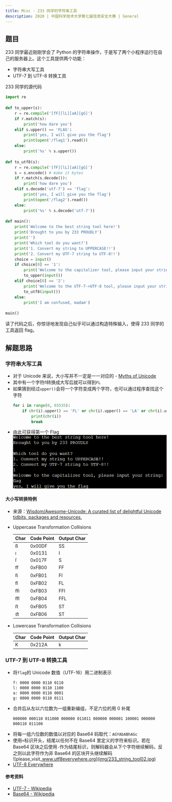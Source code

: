 ```yaml
---
title: Misc - 233 同学的字符串工具
description: 2020 | 中国科学技术大学第七届信息安全大赛 | General
---
```


## 题目

233 同学最近刚刚学会了 Python 的字符串操作，于是写了两个小程序运行在自己的服务器上。这个工具提供两个功能：
- 字符串大写工具
- UTF-7 到 UTF-8 转换工具

233 同学的源代码
```py
import re

def to_upper(s):
    r = re.compile('[fF][lL][aA][gG]')
    if r.match(s):
        print('how dare you')
    elif s.upper() == 'FLAG':
        print('yes, I will give you the flag')
        print(open('/flag1').read())
    else:
        print('%s' % s.upper())

def to_utf8(s):
    r = re.compile('[fF][lL][aA][gG]')
    s = s.encode() # make it bytes
    if r.match(s.decode()):
        print('how dare you')
    elif s.decode('utf-7') == 'flag':
        print('yes, I will give you the flag')
        print(open('/flag2').read())
    else:
        print('%s' % s.decode('utf-7'))

def main():
    print('Welcome to the best string tool here!')
    print('Brought to you by 233 PROUDLY')
    print('')
    print('Which tool do you want?')
    print('1. Convert my string to UPPERCASE!!')
    print('2. Convert my UTF-7 string to UTF-8!!')
    choice = input()
    if choice[0] == '1':
        print('Welcome to the capitalizer tool, please input your string: ')
        to_upper(input())
    elif choice[0] == '2':
        print('Welcome to the UTF-7->UTF-8 tool, please input your string: ')
        to_utf8(input())
    else:
        print('I am confused, madam')

main()
```

读了代码之后，你惊讶地发现自己似乎可以通过构造特殊输入，使得 233 同学的工具返回 flag。

## 解题思路

### 字符串大写工具

- 对于 Unicode 来说，大小写并不一定是一一对应的 - [Myths of Unicode](https://github.com/Wisdom/Awesome-Unicode#myths-of-unicode)
- 其中有一个字符`ﬂ`转换成大写后就可以得到`FL`
- 如果猜到经过`upper()`会将一个字符变成两个字符，也可以通过程序查找这个字符
    ```py
    for i in range(0, 65535):
        if chr(i).upper() == 'FL' or chr(i).upper() == 'LA' or chr(i).upper() == 'AG':
            print(chr(i))
            break
    ```
- 由此可获得第一个 Flag<br>
![ﬂag](img/233_string_tool01.jpg)

#### 大小写转换特例

- 来源：[Wisdom/Awesome-Unicode: A curated list of delightful Unicode tidbits, packages and resources.](https://github.com/Wisdom/Awesome-Unicode)
- Uppercase Transformation Collisions

    Char |	Code Point |    Output Char
    -|-|-
    ß |	0x00DF |	SS
    ı |	0x0131 |	I
    ſ |	0x017F |	S
    ﬀ |	0xFB00 |	FF
    ﬁ |	0xFB01 |	FI
    ﬂ |	0xFB02 |	FL
    ﬃ |	0xFB03 |	FFI
    ﬄ |	0xFB04 |	FFL
    ﬅ |	0xFB05 |	ST
    ﬆ |	0xFB06 |	ST
- Lowercase Transformation Collisions

    Char |	Code Point |    Output Char
    -|-|-
    K |	0x212A |	k

### UTF-7 到 UTF-8 转换工具

- 将`flag`的 Unicode 数值（UTF-16）用二进制表示
    ```
    f: 0000 0000 ‭0110 0110‬
    l: 0000 0000 ‭‭0110 1100‬
    a: 0000 0000 ‭‭0110 0001‬
    g: 0000 0000 ‭‭0110 0111‬
    ```
- 合并后从左以六位数为一组重新编组，不足六位的用 0 补尾
    ```
    000000 00‭0110 0110‬00 000000 ‭‭011011 00‬0000 0000‭01 100001‬ 000000 000110 0111‬00
    ```
- 将每一组六位数的数值以对应的 Base64 码取代：`AGYAbABhAGc`
- 使用`+`标识开头，结尾以任何不在 Base64 里定义的字符来标识。若在 Base64 区块之后使用`-`作为结尾标识，则解码器会从下个字符继续解码，反之则以此字符作为非  Base64 的区块开头继续解码<br>
![please_visit_www.utf8everywhere.org](img/233_string_tool02.jpg)
- [UTF-8 Everywhere](https://utf8everywhere.org/)

#### 参考资料

- [UTF-7 - Wikipedia](https://en.wikipedia.org/wiki/UTF-7)
- [Base64 - Wikipedia](https://en.wikipedia.org/wiki/Base64)